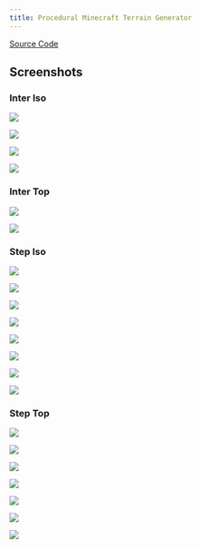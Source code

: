 ```yaml
---
title: Procedural Minecraft Terrain Generator
---
```


[Source Code](https://github.com/AnkurSheel/pmgai-minecraft.jpg)

## Screenshots

### Inter Iso

![](./images/Inter0_iso.jpg)

![](./images/Inter1_iso.jpg)

![](./images/Inter2_iso.jpg)

![](./images/Inter0_top.jpg)

### Inter Top

![](./images/Inter1_top.jpg)

![](./images/Inter2_top.jpg)

### Step Iso

![](./images/Step0_iso.jpg)

![](./images/Step1_iso.jpg)

![](./images/Step2_iso.jpg)

![](./images/Step3_iso.jpg)

![](./images/Step4_iso.jpg)

![](./images/Step5_iso.jpg)

![](./images/Step6_iso.jpg)

![](./images/Step7_iso.jpg)

### Step Top

![](./images/Step0_top.jpg)

![](./images/Step1_top.jpg)

![](./images/Step2_top.jpg)

![](./images/Step3_top.jpg)

![](./images/Step5_top.jpg)

![](./images/Step6_top.jpg)

![](./images/Step7_top.jpg)
